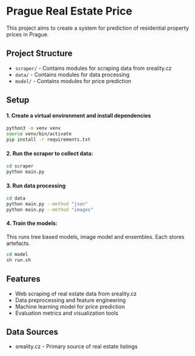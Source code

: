 # Prague Real Estate Price

This project aims to create a system for prediction of residential property prices in Prague.

## Project Structure

- `scraper/` - Contains modules for scraping data from sreality.cz
- `data/` - Contains modules for data processing
- `model/` - Contains modules for price prediction

## Setup

#### 1. Create a virtual environment and install dependencies
```bash
python3 -m venv venv
source venv/bin/activate
pip install -r requirements.txt
```

#### 2. Run the scraper to collect data:
```bash
cd scraper
python main.py
```

#### 3. Run data processing
```bash
cd data
python main.py --method "json"
python main.py --method "images"
```


#### 4. Train the models:
This runs tree based models, image model and ensembles. Each stores artefacts.
```bash
cd model
sh run.sh
```

## Features

- Web scraping of real estate data from sreality.cz
- Data preprocessing and feature engineering
- Machine learning model for price prediction
- Evaluation metrics and visualization tools

## Data Sources

- sreality.cz - Primary source of real estate listings
